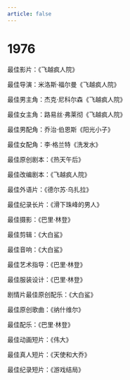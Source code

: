 ```yaml
---
article: false
---
```


# 1976

最佳影片：《飞越疯人院》

最佳导演：米洛斯·福尔曼《飞越疯人院》

最佳男主角：杰克·尼科尔森《飞越疯人院》

最佳女主角：路易丝·弗莱彻《飞越疯人院》

最佳男配角：乔治·伯恩斯《阳光小子》

最佳女配角：李·格兰特《洗发水》

最佳原创剧本：《热天午后》

最佳改编剧本：《飞越疯人院》

最佳外语片：《德尔苏·乌扎拉》

最佳纪录长片：《滑下珠峰的男人》

最佳摄影：《巴里·林登》

最佳剪辑：《大白鲨》

最佳音响：《大白鲨》

最佳艺术指导：《巴里·林登》

最佳服装设计：《巴里·林登》

剧情片最佳原创配乐：《大白鲨》

最佳原创歌曲：《纳什维尔》

最佳配乐：《巴里·林登》

最佳动画短片：《伟大》

最佳真人短片：《天使和大乔》

最佳纪录短片：《游戏结局》